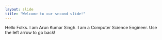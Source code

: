 ```yaml
---
layout: slide
title: "Welcome to our second slide!"
---
```

Hello Folks. I am Arun Kumar Singh. I am a Computer Science Engineer.
Use the left arrow to go back!

